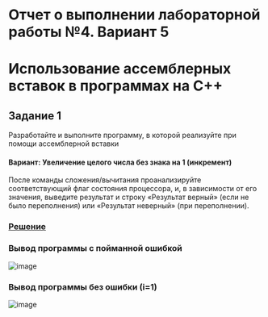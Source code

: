 # Отчет о выполнении лабораторной работы №4. Вариант 5
# Использование ассемблерных вставок в программах на C++
## Задание 1
Разработайте и выполните программу, в которой реализуйте при
помощи ассемблерной вставки
#### Вариант: Увеличение целого числа без знака на 1 (инкремент)

После команды сложения/вычитания проанализируйте соответствующий флаг
состояния процессора, и, в зависимости от его значения, выведите результат и строку «Результат верный» (если не было переполнения) или «Результат неверный»
(при переполнении).
### [Решение](https://github.com/sekibura/Arh_VS_Labs/blob/master/Lab_4/code/1.cpp)
### Вывод программы с пойманной ошибкой
![image](https://user-images.githubusercontent.com/51335422/100349403-7454aa80-2ff9-11eb-937e-71b563b7fe2b.png)
### Вывод программы без ошибки (i=1)
![image](https://user-images.githubusercontent.com/51335422/100350064-63f0ff80-2ffa-11eb-99c7-be68ae34d596.png)

